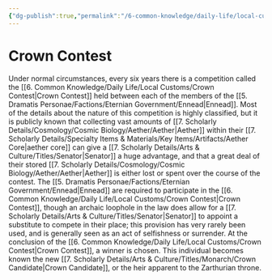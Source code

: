 ```yaml
---
{"dg-publish":true,"permalink":"/6-common-knowledge/daily-life/local-customs/crown-contest/","noteIcon":""}
---
```


# Crown Contest

Under normal circumstances, every six years there is a competition called the [[6. Common Knowledge/Daily Life/Local Customs/Crown Contest\|Crown Contest]] held between each of the members of the [[5. Dramatis Personae/Factions/Eternian Government/Ennead\|Ennead]]. Most of the details about the nature of this competition is highly classified, but it is publicly known that collecting vast amounts of [[7. Scholarly Details/Cosmology/Cosmic Biology/Aether/Aether\|Aether]] within their [[7. Scholarly Details/Specialty Items & Materials/Key Items/Artifacts/Aether Core\|aether core]] can give a [[7. Scholarly Details/Arts & Culture/Titles/Senator\|Senator]] a huge advantage, and that a great deal of their stored [[7. Scholarly Details/Cosmology/Cosmic Biology/Aether/Aether\|Aether]] is either lost or spent over the course of the contest. The [[5. Dramatis Personae/Factions/Eternian Government/Ennead\|Ennead]] are required to participate in the [[6. Common Knowledge/Daily Life/Local Customs/Crown Contest\|Crown Contest]], though an archaic loophole in the law does allow for a [[7. Scholarly Details/Arts & Culture/Titles/Senator\|Senator]] to appoint a substitute to compete in their place; this provision has very rarely been used, and is generally seen as an act of selfishness or surrender. At the conclusion of the [[6. Common Knowledge/Daily Life/Local Customs/Crown Contest\|Crown Contest]], a winner is chosen. This individual becomes known the new [[7. Scholarly Details/Arts & Culture/Titles/Monarch/Crown Candidate\|Crown Candidate]], or the heir apparent to the Zarthurian throne.